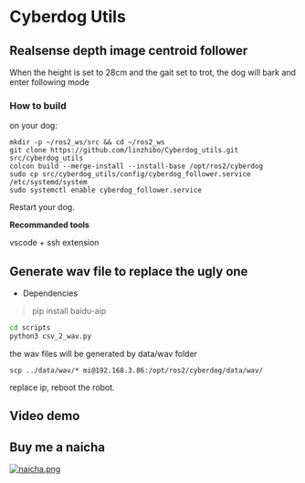 # Cyberdog Utils

## Realsense depth image centroid follower
When the height is set to 28cm and the gait set to trot, the dog will bark and enter following mode

### **How to build**

on your dog:
```
mkdir -p ~/ros2_ws/src && cd ~/ros2_ws
git clone https://github.com/linzhibo/Cyberdog_utils.git src/cyberdog_utils
colcon build --merge-install --install-base /opt/ros2/cyberdog
sudo cp src/cyberdog_utils/config/cyberdog_follower.service /etc/systemd/system
sudo systemctl enable cyberdog_follower.service 
```
Restart your dog.

**Recommanded tools**

vscode + ssh extension 

## Generate wav file to replace the ugly one
* Dependencies
> pip install baidu-aip
``` bash
cd scripts
python3 csv_2_wav.py
```
the wav files will be generated by data/wav folder

```
scp ../data/wav/* mi@192.168.3.86:/opt/ros2/cyberdog/data/wav/

```
replace ip, reboot the robot.

## Video demo

## Buy me a naicha
[![naicha.png](https://i.postimg.cc/3wpBk5GQ/naicha.png)](https://postimg.cc/Lq9fWWvx)